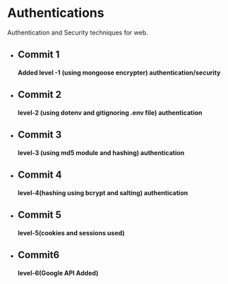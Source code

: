 # Authentications
Authentication and Security techniques for web.<br>
<ul>
<li>
  <h2>Commit 1</h2>
  <h4> Added level -1 (using mongoose encrypter) authentication/security</h4>
</li>
 <li>
<h2>Commit 2</h2> 
  <h4> level-2 (using dotenv and gitignoring .env file) authentication</h4>
  </li>
 <li>
<h2>Commit 3</h2> 
  <h4> level-3 (using md5 module and hashing) authentication</h4>
  </li>
  <li>
<h2>Commit 4</h2> 
  <h4> level-4(hashing using bcrypt and salting) authentication</h4>
  </li>
  <li>
  <h2>Commit 5</h2> 
  <h4> level-5(cookies and sessions used) </h4>
  </li>
  <li>
  <h2>Commit6</h2> 
  <h4> level-6(Google API Added) </h4>
  </li>
</ul>
